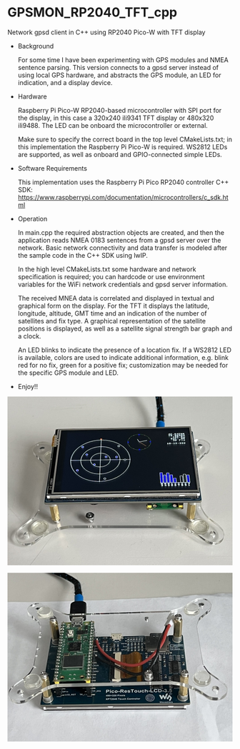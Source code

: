 # GPSMON_RP2040_TFT_cpp
Network gpsd client in C++ using RP2040 Pico-W with TFT display

- Background

  For some time I have been experimenting with GPS modules and NMEA sentence parsing.  This version connects to a gpsd server instead of using local GPS hardware, and abstracts the GPS module, an LED for indication, and a display device.
  
- Hardware

  Raspberry Pi Pico-W RP2040-based microcontroller with SPI port for the display, in this case a 320x240 ili9341 TFT display or 480x320 ili9488.  The LED can be onboard the microcontroller or external.
  
  Make sure to specify the correct board in the top level CMakeLists.txt; in this implementation the Raspberry Pi Pico-W is required.  WS2812 LEDs are supported, as well as onboard and GPIO-connected simple LEDs.

- Software Requirements

  This implementation uses the Raspberry Pi Pico RP2040 controller C++ SDK:
  https://www.raspberrypi.com/documentation/microcontrollers/c_sdk.html

- Operation

  In main.cpp the required abstraction objects are created, and then the application reads NMEA 0183 sentences from a gpsd server over the network.  Basic network connectivity and data transfer is modeled after the sample code in the C++ SDK using lwIP.

  In the high level CMakeLists.txt some hardware and network specification is required; you can hardcode or use environment variables for the WiFi network credentials and gpsd server information.

  The received MNEA data is correlated and displayed in textual and graphical form on the display.  For the TFT it displays the latitude, longitude, altitude, GMT time and an indication of the number of satellites and fix type.  A graphical representation of the satellite positions is displayed, as well as a satellite signal strength bar graph and a clock.

  An LED blinks to indicate the presence of a location fix.  If a WS2812 LED is available, colors are used to indicate additional information, e.g. blink red for no fix, green for a positive fix; customization may be needed for the specific GPS module and LED.

- Enjoy!!

![Waveshare Pico-ResTouch-LCD-3.5 ili9488 TFT display](images/GPS_TFTa.jpg)

![Raspberry Pi RP2040 Pico-W mounted to TFT display](images/GPS_TFTb.jpg)
